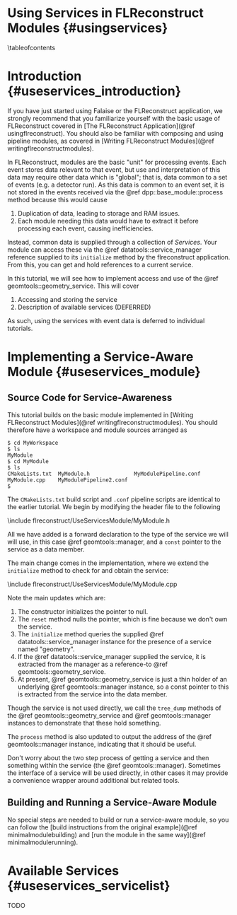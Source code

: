Using Services in FLReconstruct Modules {#usingservices}
=======================================

\tableofcontents

Introduction {#useservices_introduction}
============

If you have just started using Falaise or the FLReconstruct application,
we strongly recommend that you familiarize yourself with the basic usage
of FLReconstruct covered in [The FLReconstruct Application](@ref usingflreconstruct). You should also be familiar with composing and using
pipeline modules, as covered in [Writing FLReconstruct Modules](@ref writingflreconstructmodules).

In FLReconstruct, modules are the basic "unit" for processing events.
Each event stores data relevant to that event, but use and interpretation
of this data may require other data which is "global"; that is, data common
to a set of events (e.g. a detector run). As this data is common to an
event set, it is not stored in the events received via the
@ref dpp::base_module::process method because this would cause

1. Duplication of data, leading to storage and RAM issues.
2. Each module needing this data would have to extract it before
processing each event, causing inefficiencies.

Instead, common data is supplied through a collection of *Services*.
Your module can access these via the @ref datatools::service_manager
reference supplied to its `initialize` method by the flreconstruct
application. From this, you can get and hold references to a current
service.

In this tutorial, we will see how to implement access and use of the
@ref geomtools::geometry_service. This will cover

1. Accessing and storing the service
2. Description of available services (DEFERRED)

As such, using the services with event data is deferred to individual
tutorials.


Implementing a Service-Aware Module {#useservices_module}
===================================

Source Code for Service-Awareness
---------------------------------
This tutorial builds on the basic module implemented in [Writing FLReconstruct Modules](@ref writingflreconstructmodules). You should
therefore have a workspace and module sources arranged as

~~~~~
$ cd MyWorkspace
$ ls
MyModule
$ cd MyModule
$ ls
CMakeLists.txt  MyModule.h              MyModulePipeline.conf
MyModule.cpp    MyModulePipeline2.conf
$
~~~~~

The `CMakeLists.txt` build script and `.conf` pipeline scripts are
identical to the earlier tutorial. We begin by modifying the header file
to the following

\include flreconstruct/UseServicesModule/MyModule.h

All we have added is a forward declaration to the type of the service
we will will use, in this case @ref geomtools::manager, and a `const`
pointer to the service as a data member.

The main change comes in the implementation, where we extend the
`initialize` method to check for and obtain the service:

\include flreconstruct/UseServicesModule/MyModule.cpp

Note the main updates which are:

1. The constructor initializes the pointer to null.
2. The `reset` method nulls the pointer, which is fine because we don't own the service.
3. The `initialize` method queries the supplied @ref datatools::service_manager instance for the presence of a service named "geometry".
4. If the @ref datatools::service_manager supplied the service, it is
extracted from the manager as a reference-to @ref geomtools::geometry_service.
5. At present, @ref geomtools::geometry_service is just a thin holder of
an underlying @ref geomtools::manager instance, so a const pointer to this
is extracted from the service into the data member.

Though the service is not used directly, we call the `tree_dump` methods
of the @ref geomtools::geometry_service and @ref geomtools::manager instances to demonstrate that these hold something.

The `process` method is also updated to output the address of the
@ref geomtools::manager instance, indicating that it should be useful.

Don't worry about the two step process of getting a service and then
something within the service (the @ref geomtools::manager). Sometimes
the interface of a service will be used directly, in other cases
it may provide a convenience wrapper around additional but related tools.


Building and Running a Service-Aware Module
-------------------------------------------

No special steps are needed to build or run a service-aware module,
so you can follow the [build instructions from the original example](@ref minimalmodulebuilding) and [run the module in the same way](@ref minimalmodulerunning).


Available Services {#useservices_servicelist}
==================
TODO

